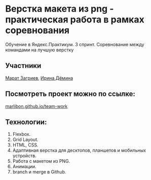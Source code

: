 # Верстка макета из png - практическая работа в рамках соревнования
Обучение в Яндекс.Практикум. 3 спринт. Соревнование между командами на лучшую верстку

## Участники
[Марат Загриев](https://github.com/marlibon),
[Ирина Дёмина](https://github.com/ir-mars)

## Посмотреть проект можно по ссылке:
[marlibon.github.io/team-work](https://marlibon.github.io/team-work/)

## Технологии:
1. Flexbox.
2. Grid Layout.
3. HTML, CSS.
4. Адаптивная верстка для десктопов, планшетов и мобильных устройств.
5. Работа с макетом из PNG.
6. Анимации.
7. branch и merge в Github.
